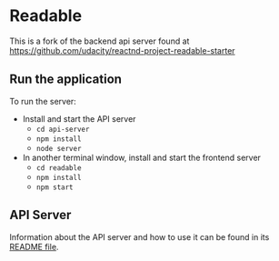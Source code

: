 # Readable

This is a fork of the backend api server found at https://github.com/udacity/reactnd-project-readable-starter

## Run the application

To run the server:
* Install and start the API server
    - `cd api-server`
    - `npm install`
    - `node server`
* In another terminal window, install and start the frontend server
    - `cd readable`
    - `npm install`
    - `npm start`

## API Server

Information about the API server and how to use it can be found in its [README file](api-server/README.md).

